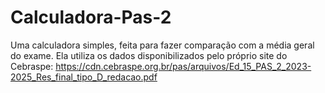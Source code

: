 # Calculadora-Pas-2
Uma calculadora simples, feita para fazer comparação com a média geral do exame.
Ela utiliza os dados disponibilizados pelo próprio site do Cebraspe: https://cdn.cebraspe.org.br/pas/arquivos/Ed_15_PAS_2_2023-2025_Res_final_tipo_D_redacao.pdf
